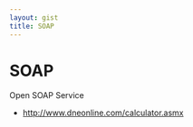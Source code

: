 ```yaml
---
layout: gist
title: SOAP
---
```


# SOAP


Open SOAP Service
- <http://www.dneonline.com/calculator.asmx>